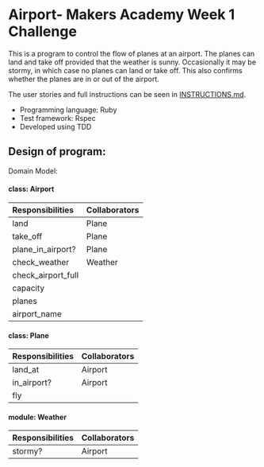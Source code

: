 Airport- Makers Academy Week 1 Challenge
========================================

This is a program to control the flow of planes at an airport. The planes can land and take off provided that the weather is sunny. Occasionally it may be stormy, in which case no planes can land or take off. This also confirms whether the planes are in or out of the airport.

The user stories and full instructions can be seen in [INSTRUCTIONS.md](INSTRUCTIONS.md).

* Programming language: Ruby
* Test framework: Rspec
* Developed using TDD

## Design of program:

Domain Model:

#### class: Airport

| Responsibilities    | Collaborators       |
| :------------------ |:--------------------|
| land                | Plane               |
| take_off            | Plane               |
| plane_in_airport?   | Plane               |
| check_weather       | Weather             |
| check_airport_full  |                     |
| capacity            |                     |
| planes              |                     |
| airport_name        |                     |

#### class: Plane
| Responsibilities    | Collaborators       |
| ------------------- |:--------------------|
| land_at             | Airport             |
| in_airport?         | Airport             |
| fly                 |                     |

#### module: Weather
| Responsibilities    | Collaborators       |
| ------------------- |:--------------------|
| stormy?             | Airport             |
